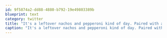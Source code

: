```yaml
---
id: 9f5874a2-dd88-4880-b792-19e49803389b
blueprint: text
category: twitter
title: "It's a leftover nachos and pepperoni kind of day. Paired with a rare vintage Diet Pepsi."
caption: "It's a leftover nachos and pepperoni kind of day. Paired with a rare vintage Diet Pepsi."
---
```

